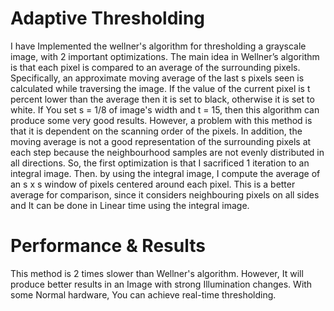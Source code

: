 # Adaptive Thresholding
I have Implemented the wellner's algorithm for thresholding a grayscale image, with 2 important optimizations. The main idea
in Wellner’s algorithm is that each pixel is compared to an average of the surrounding pixels. Specifically, an
approximate moving average of the last s pixels seen is calculated while traversing the image. If the value of the
current pixel is t percent lower than the average then it is set to black, otherwise it is set to white. If You set s = 1/8 of image's width and t = 15, then this algorithm can produce some very good results. However, a problem with this method is that it is
dependent on the scanning order of the pixels. In addition, the moving average is not a good representation of the
surrounding pixels at each step because the neighbourhood samples are not evenly distributed in all directions.
So, the first optimization is that I sacrificed 1 iteration to an integral image. Then. by using the integral image, I compute the average of an s x s window of pixels centered around each pixel. This is a better average for comparison, since it considers neighbouring pixels on all sides and It can be done in Linear time using the integral image.

# Performance & Results
This method is 2 times slower than Wellner's algorithm. However, It will produce better results in an Image with strong Illumination changes. With some Normal hardware, You can achieve real-time thresholding.
